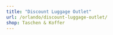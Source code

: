 ```yaml
---
title: "Discount Luggage Outlet"
url: /orlando/discount-luggage-outlet/
shop: Taschen & Koffer
---
```

